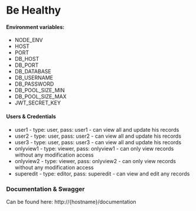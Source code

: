 # Be Healthy

#### Environment variables:
* NODE_ENV
* HOST
* PORT
* DB_HOST
* DB_PORT
* DB_DATABASE
* DB_USERNAME
* DB_PASSWORD
* DB_POOL_SIZE_MIN
* DB_POOL_SIZE_MAX
* JWT_SECRET_KEY

#### Users & Credentials
* user1 - type: user, pass: user1 - can view all and update his records 
* user2 - type: user, pass: user2 - can view all and update his records
* user3 - type: user, pass: user3 - can view all and update his records
* onlyview1 - type: viewer, pass: onlyview1 - can only view records without any modification access
* onlyview2 - type: viewer, pass: onlyview2 - can only view records without any modification access
* superedit - type: editor, pass: superedit - can view and edit any records

### Documentation & Swagger
Can be found here: http://{hostname}/documentation

